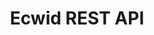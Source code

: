 ---
title: Ecwid REST API

language_tabs:
  - http

toc_footers:
 - <a href='http://help.ecwid.com'>Ecwid Help</a>

includes:
  - using_api
  - authentication
  - rest_api_reference
  - products
  - customers
  - coupons
---